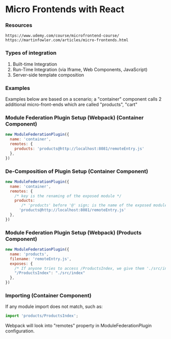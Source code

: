 # Micro Frontends with React

### Resources
```
https://www.udemy.com/course/microfrontend-course/
https://martinfowler.com/articles/micro-frontends.html
```

### Types of integration
1) Built-time Integration
2) Run-Time Integration (via Iframe, Web Components, JavaScript)
3) Server-side template composition

### Examples
Examples below are based on a scenario; a "container" component calls 2 additional micro-front-ends which are called "products", "cart"

### Module Federation Plugin Setup (Webpack) (Container Component)
```js
new ModuleFederationPlugin({
  name: 'container',
  remotes: {
    products: 'products@http://localhost:8081/remoteEntry.js'
  },
})
```

### De-Composition of Plugin Setup  (Container Component)
```js
new ModuleFederationPlugin({
  name: 'container',
  remotes: {
    /* key is the renaming of the exposed module */
    products: 
       /* 'products' before '@' sign; is the name of the exposed module defined in "products" component webpack config. */
      'products@http://localhost:8081/remoteEntry.js'
  },
})
```

### Module Federation Plugin Setup (Webpack) (Products Component)
```js
new ModuleFederationPlugin({
  name: 'products',
  filename: 'remoteEntry.js',
  exposes: {
    /* If anyone tries to access /ProductsIndex, we give them './src/index.js' */
    "/ProductsIndex": "./src/index"
  },
})
```


### Importing (Container Component)
If any module import does not match, such as:
```js
import 'products/ProductsIndex';
```
Webpack will look into "remotes" property in ModuleFederationPlugin configuration.
